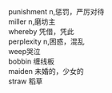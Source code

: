 punishment n,惩罚，严厉对待  
miller n,磨坊主   
whereby 凭借，凭此   
perplexity n,困惑，混乱   
weep哭泣   
bobbin 缠线板  
maiden 未婚的，少女的  
straw 稻草  
